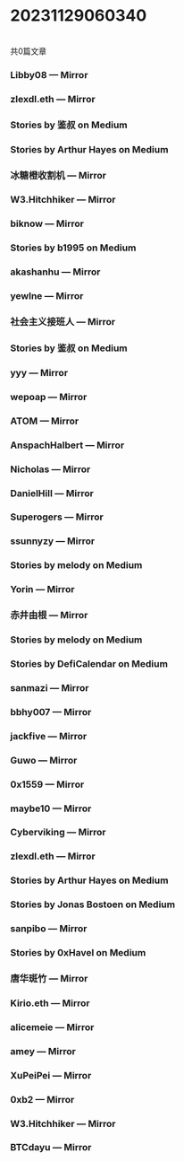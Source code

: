 <h1>20231129060340</h1><br/>共0篇文章




###  Libby08 — Mirror







###  zlexdl.eth — Mirror







###  Stories by 鉴叔 on Medium









###  Stories by Arthur Hayes on Medium











###  冰糖橙收割机 — Mirror















###  W3.Hitchhiker — Mirror









###  biknow — Mirror







###  Stories by b1995 on Medium













###  akashanhu — Mirror











###  yewlne — Mirror











###  社会主义接班人 — Mirror













###  Stories by 鉴叔 on Medium









###  yyy — Mirror









###  wepoap — Mirror



















###  ATOM — Mirror



















###  AnspachHalbert — Mirror















###  Nicholas — Mirror









###  DanielHill — Mirror





















###  Superogers — Mirror











###  ssunnyzy — Mirror













###  Stories by melody on Medium







###  Yorin — Mirror









###  赤井由根 — Mirror

















###  Stories by melody on Medium







###  Stories by DefiCalendar on Medium







###  sanmazi — Mirror













###  bbhy007 — Mirror















###  jackfive — Mirror



















###  Guwo — Mirror











###  0x1559 — Mirror



















###  maybe10 — Mirror



























###  Cyberviking — Mirror













###  zlexdl.eth — Mirror







###  Stories by Arthur Hayes on Medium









###  Stories by Jonas Bostoen on Medium









###  sanpibo — Mirror







###  Stories by 0xHavel on Medium











###  唐华斑竹 — Mirror













###  Kirio.eth — Mirror

















###  alicemeie — Mirror









###  amey — Mirror













###  XuPeiPei — Mirror















###  0xb2 — Mirror









###  W3.Hitchhiker — Mirror

















###  BTCdayu — Mirror





